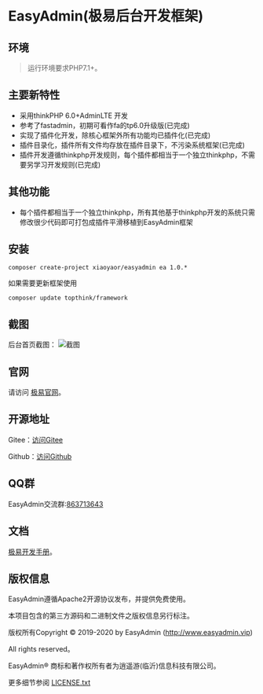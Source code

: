# EasyAdmin(极易后台开发框架)

## 环境

> 运行环境要求PHP7.1+。

## 主要新特性

* 采用thinkPHP 6.0+AdminLTE 开发
* 参考了fastadmin，初期可看作fa的tp6.0升级版(已完成)
* 实现了插件化开发，除核心框架外所有功能均已插件化(已完成)
* 插件目录化，插件所有文件均存放在插件目录下，不污染系统框架(已完成)
* 插件开发遵循thinkphp开发规则，每个插件都相当于一个独立thinkphp，不需要另学习开发规则(已完成)

## 其他功能

* 每个插件都相当于一个独立thinkphp，所有其他基于thinkphp开发的系统只需修改很少代码即可打包成插件平滑移植到EasyAdmin框架


## 安装

~~~
composer create-project xiaoyaor/easyadmin ea 1.0.*
~~~

如果需要更新框架使用
~~~
composer update topthink/framework
~~~
## 截图
后台首页截图： 
![截图](https://raw.githubusercontent.com/xiaoyaor/EasyAdmin/master/screenshort.png)

## 官网

请访问 [极易官网](https://www.easyadmin.vip)。

## 开源地址
Gitee：<a href="https://gitee.com/gitshenyin/EasyAdmin" target="_blank">访问Gitee</a>

Github：<a href="https://github.com/xiaoyaor/EasyAdmin" target="_blank">访问Github</a>

## QQ群

EasyAdmin交流群:[863713643](//shang.qq.com/wpa/qunwpa?idkey=ce12bc3cbc9a2ccbca97d287609f61dffc0347a62a204780271be3ef12f70129)

## 文档

[极易开发手册](https://doc.easyadmin.vip)。

## 版权信息

EasyAdmin遵循Apache2开源协议发布，并提供免费使用。

本项目包含的第三方源码和二进制文件之版权信息另行标注。

版权所有Copyright © 2019-2020 by EasyAdmin (http://www.easyadmin.vip)

All rights reserved。

EasyAdmin® 商标和著作权所有者为逍遥游(临沂)信息科技有限公司。

更多细节参阅 [LICENSE.txt](LICENSE.txt)
